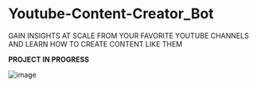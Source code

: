 # Youtube-Content-Creator_Bot

GAIN INSIGHTS AT SCALE FROM YOUR FAVORITE YOUTUBE CHANNELS AND LEARN HOW TO CREATE CONTENT LIKE THEM

**PROJECT IN PROGRESS**

![image](https://github.com/shaunck96/Youtube-Content-Creator_Bot/assets/79271767/f1f254b0-22c7-4434-93fd-9a094c501a06)
